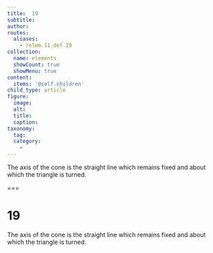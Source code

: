 ```yaml
---
title:  19
subtitle: 
author:
routes:
  aliases:
    - /elem.11.def.19
collection:
  name: elements
  showCount: true
  showMenu: true
content:
  items: '@self.children'
child_type: article
figure:
  image:
  alt:
  title:
  caption:
taxonomy:
  tag:
  category:
    - 
---
```


<p>The <hi rend="bold">axis of the cone</hi> is the straight line which remains fixed and about which the triangle is turned.</p>

===

<h1>19</h1>
<p>The <span class="bold">axis of the cone</span> is the straight line which remains fixed and about which the triangle is turned.</p>
